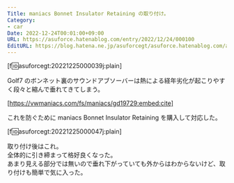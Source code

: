 ```yaml
---
Title: maniacs Bonnet Insulator Retaining の取り付け。
Category:
- car
Date: 2022-12-24T00:01:00+09:00
URL: https://asuforce.hatenablog.com/entry/2022/12/24/000100
EditURL: https://blog.hatena.ne.jp/asuforcegt/asuforce.hatenablog.com/atom/entry/4207112889947930009
---
```


[f:id:asuforcegt:20221225000039j:plain]

Golf7 のボンネット裏のサウンドアブソーバーは熱による経年劣化が起こりやすく段々と縮んで垂れてきてしまう。  

[https://vwmaniacs.com/fs/maniacs/gd19729:embed:cite]

これを防ぐために maniacs Bonnet Insulator Retaining を購入して対応した。

[f:id:asuforcegt:20221225000047j:plain]

取り付け後はこれ。  
全体的に引き締まって格好良くなった。  
あまり見える部分では無いので垂れ下がっていても外からはわからないけど、取り付けも簡単で気に入った。
